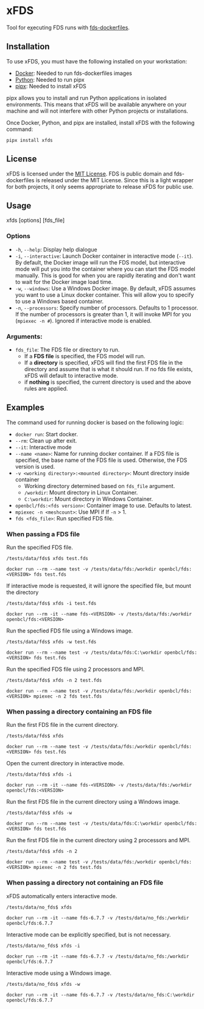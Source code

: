 # xFDS

Tool for e<u>x</u>ecuting FDS runs with [fds-dockerfiles](https://github.com/openbcl/fds-dockerfiles).

## Installation

To use xFDS, you must have the following installed on your workstation:

- [Docker](https://www.docker.com/): Needed to run fds-dockerfiles images
- [Python](https://www.python.org/): Needed to run pipx
- [pipx](https://pypa.github.io/pipx/): Needed to install xFDS

pipx allows you to install and run Python applications in isolated environments. This means that xFDS will be available anywhere on your machine and will not interfere with other Python projects or installations.

Once Docker, Python, and pipx are installed, install xFDS with the following command:

```
pipx install xfds
```

## License

xFDS is licensed under the [MIT License](https://opensource.org/licenses/MIT). FDS is public domain and fds-dockerfiles is released under the MIT License. Since this is a light wrapper for both projects, it only seems appropriate to release xFDS for public use.

## Usage

xfds [options] [fds_file]

### Options
- `-h`, `--help`: Display help dialogue
- `-i`, `--interactive`: Launch Docker container in interactive mode (`--it`). By default, the Docker image will run the FDS model, but interactive mode will put you into the container where you can start the FDS model manually. This is good for when you are rapidly iterating and don't want to wait for the Docker image load time.
- `-w`, `--windows`: Use a Windows Docker image. By default, xFDS assumes you want to use a Linux docker container. This will allow you to specify to use a Windows based container.
- `-n`, `--processors`: Specify number of processors. Defaults to 1 processor. If the number of processors is greater than 1, it will invoke MPI for you (`mpiexec -n #`). Ignored if interactive mode is enabled.

### Arguments:
- `fds_file`: The FDS file or directory to run.
  - If a **FDS file** is specified, the FDS model will run.
  - If a **directory** is specified, xFDS will find the first FDS file in the directory and assume that is what it should run. If no fds file exists, xFDS will default to interactive mode.
  - if **nothing** is specified, the current directory is used and the above rules are applied.

## Examples

The command used for running docker is based on the following logic:

- `docker run`: Start docker.
- `--rm`: Clean up after exit.
- `--it`: Interactive mode
- `--name <name>`: Name for running docker container. If a FDS file is specified, the base name of the FDS file is used. Otherwise, the FDS version is used.
- `-v <working directory>:<mounted directory>`: Mount directory inside container
  - Working directory determined based on `fds_file` argument.
  - `/workdir`: Mount directory in Linux Container.
  - `C:\workdir`: Mount directory in Windows Container.
- `openbcl/fds:<fds version>`: Container image to use. Defaults to latest.
- `mpiexec -n <meshcount>`: Use MPI if If `-n` > 1.
- `fds <fds_file>`: Run specified FDS file.

### When passing a FDS file
Run the specified FDS file.
```
/tests/data/fds$ xfds test.fds

docker run --rm --name test -v /tests/data/fds:/workdir openbcl/fds:<VERSION> fds test.fds
```
If interactive mode is requested, it will ignore the specified file, but mount the directory
```
/tests/data/fds$ xfds -i test.fds

docker run --rm -it --name fds-<VERSION> -v /tests/data/fds:/workdir openbcl/fds:<VERSION>
```
Run the specfied FDS file using a Windows image.
```
/tests/data/fds$ xfds -w test.fds

docker run --rm --name test -v /tests/data/fds:C:\workdir openbcl/fds:<VERSION> fds test.fds
```
Run the specified FDS file using 2 processors and MPI.
```
/tests/data/fds$ xfds -n 2 test.fds

docker run --rm --name test -v /tests/data/fds:/workdir openbcl/fds:<VERSION> mpiexec -n 2 fds test.fds
```
### When passing a directory containing an FDS file

Run the first FDS file in the current directory.
```
/tests/data/fds$ xfds

docker run --rm --name test -v /tests/data/fds:/workdir openbcl/fds:<VERSION> fds test.fds
```
Open the current directory in interactive mode.
```
/tests/data/fds$ xfds -i

docker run --rm -it --name fds-<VERSION> -v /tests/data/fds:/workdir openbcl/fds:<VERSION>
```
Run the first FDS file in the current directory using a Windows image.
```
/tests/data/fds$ xfds -w

docker run --rm --name test -v /tests/data/fds:C:\workdir openbcl/fds:<VERSION> fds test.fds
```
Run the first FDS file in the current directory using 2 processors and MPI.
```
/tests/data/fds$ xfds -n 2

docker run --rm --name test -v /tests/data/fds:/workdir openbcl/fds:<VERSION> mpiexec -n 2 fds test.fds
```

### When passing a directory not containing an FDS file
xFDS automatically enters interactive mode.
```
/tests/data/no_fds$ xfds

docker run --rm -it --name fds-6.7.7 -v /tests/data/no_fds:/workdir openbcl/fds:6.7.7
```
Interactive mode can be explicitly specified, but is not necessary.
```
/tests/data/no_fds$ xfds -i

docker run --rm -it --name fds-6.7.7 -v /tests/data/no_fds:/workdir openbcl/fds:6.7.7
```
Interactive mode using a Windows image.
```
/tests/data/no_fds$ xfds -w

docker run --rm -it --name fds-6.7.7 -v /tests/data/no_fds:C:\workdir openbcl/fds:6.7.7
```
